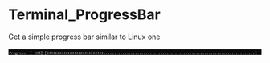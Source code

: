 # Terminal_ProgressBar

Get a simple progress bar similar to Linux one

![progress](doc/progress.png)
